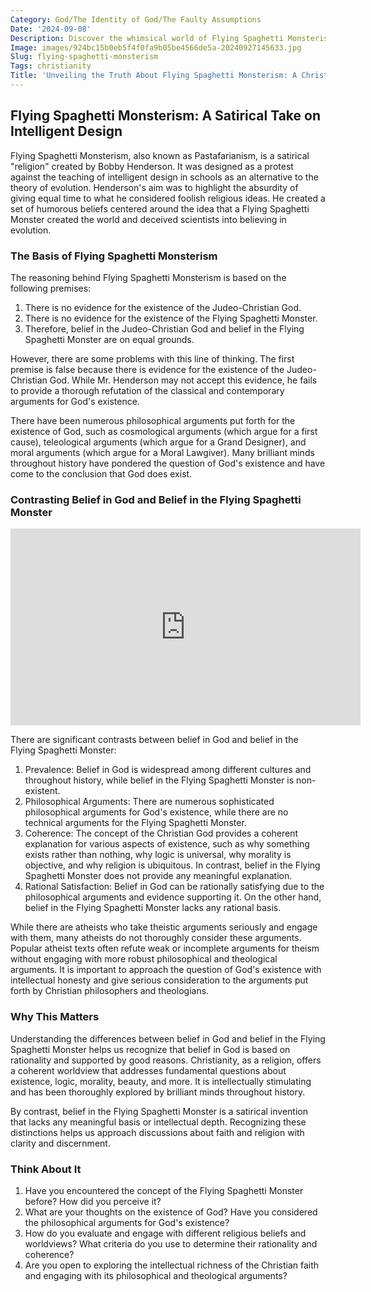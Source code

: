 ```yaml
---
Category: God/The Identity of God/The Faulty Assumptions
Date: '2024-09-08'
Description: Discover the whimsical world of Flying Spaghetti Monsterism, a satirical religion that playfully challenges traditional beliefs. Explore the origins and principles of this parody faith in an insightful article.
Image: images/924bc15b0eb5f4f0fa9b05be4566de5a-20240927145633.jpg
Slug: flying-spaghetti-monsterism
Tags: christianity
Title: 'Unveiling the Truth About Flying Spaghetti Monsterism: A Christian Perspective'
---
```


## Flying Spaghetti Monsterism: A Satirical Take on Intelligent Design

Flying Spaghetti Monsterism, also known as Pastafarianism, is a satirical "religion" created by Bobby Henderson. It was designed as a protest against the teaching of intelligent design in schools as an alternative to the theory of evolution. Henderson's aim was to highlight the absurdity of giving equal time to what he considered foolish religious ideas. He created a set of humorous beliefs centered around the idea that a Flying Spaghetti Monster created the world and deceived scientists into believing in evolution.

### The Basis of Flying Spaghetti Monsterism

The reasoning behind Flying Spaghetti Monsterism is based on the following premises:

1. There is no evidence for the existence of the Judeo-Christian God.
2. There is no evidence for the existence of the Flying Spaghetti Monster.
3. Therefore, belief in the Judeo-Christian God and belief in the Flying Spaghetti Monster are on equal grounds.

However, there are some problems with this line of thinking. The first premise is false because there is evidence for the existence of the Judeo-Christian God. While Mr. Henderson may not accept this evidence, he fails to provide a thorough refutation of the classical and contemporary arguments for God's existence.

There have been numerous philosophical arguments put forth for the existence of God, such as cosmological arguments (which argue for a first cause), teleological arguments (which argue for a Grand Designer), and moral arguments (which argue for a Moral Lawgiver). Many brilliant minds throughout history have pondered the question of God's existence and have come to the conclusion that God does exist.

### Contrasting Belief in God and Belief in the Flying Spaghetti Monster


<iframe width="560" height="315" src="https://www.youtube.com/embed/qjf541gQREM" frameborder="0" allow="autoplay; encrypted-media" allowfullscreen></iframe>


There are significant contrasts between belief in God and belief in the Flying Spaghetti Monster:

1. Prevalence: Belief in God is widespread among different cultures and throughout history, while belief in the Flying Spaghetti Monster is non-existent.
2. Philosophical Arguments: There are numerous sophisticated philosophical arguments for God's existence, while there are no technical arguments for the Flying Spaghetti Monster.
3. Coherence: The concept of the Christian God provides a coherent explanation for various aspects of existence, such as why something exists rather than nothing, why logic is universal, why morality is objective, and why religion is ubiquitous. In contrast, belief in the Flying Spaghetti Monster does not provide any meaningful explanation.
4. Rational Satisfaction: Belief in God can be rationally satisfying due to the philosophical arguments and evidence supporting it. On the other hand, belief in the Flying Spaghetti Monster lacks any rational basis.

While there are atheists who take theistic arguments seriously and engage with them, many atheists do not thoroughly consider these arguments. Popular atheist texts often refute weak or incomplete arguments for theism without engaging with more robust philosophical and theological arguments. It is important to approach the question of God's existence with intellectual honesty and give serious consideration to the arguments put forth by Christian philosophers and theologians.

### Why This Matters

Understanding the differences between belief in God and belief in the Flying Spaghetti Monster helps us recognize that belief in God is based on rationality and supported by good reasons. Christianity, as a religion, offers a coherent worldview that addresses fundamental questions about existence, logic, morality, beauty, and more. It is intellectually stimulating and has been thoroughly explored by brilliant minds throughout history.

By contrast, belief in the Flying Spaghetti Monster is a satirical invention that lacks any meaningful basis or intellectual depth. Recognizing these distinctions helps us approach discussions about faith and religion with clarity and discernment.

### Think About It

1. Have you encountered the concept of the Flying Spaghetti Monster before? How did you perceive it?
2. What are your thoughts on the existence of God? Have you considered the philosophical arguments for God's existence?
3. How do you evaluate and engage with different religious beliefs and worldviews? What criteria do you use to determine their rationality and coherence?
4. Are you open to exploring the intellectual richness of the Christian faith and engaging with its philosophical and theological arguments?
